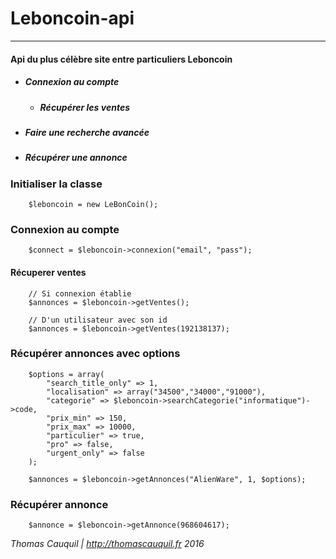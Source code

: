# Leboncoin-api
***
#### Api du plus célèbre site entre particuliers **Leboncoin**

+ ##### Connexion au compte
    - ##### Récupérer les ventes
+ ##### Faire une recherche avancée
+ ##### Récupérer une annonce

### Initialiser la classe
``` 
    $leboncoin = new LeBonCoin();
```

### Connexion au compte
``` 
    $connect = $leboncoin->connexion("email", "pass");
```

#### Récuperer ventes
``` 
    // Si connexion établie
    $annonces = $leboncoin->getVentes();
    
    // D'un utilisateur avec son id
    $annonces = $leboncoin->getVentes(192138137);
```

### Récupérer annonces avec options
``` 
    $options = array(
		"search_title_only" => 1,
		"localisation" => array("34500","34000","91000"),
		"categorie" => $leboncoin->searchCategorie("informatique")->code,
		"prix_min" => 150,
		"prix_max" => 10000,
		"particulier" => true,
		"pro" => false,
		"urgent_only" => false
	);

	$annonces = $leboncoin->getAnnonces("AlienWare", 1, $options);
```

### Récupérer annonce
``` 
    $annonce = $leboncoin->getAnnonce(968604617);
```

*Thomas Cauquil | http://thomascauquil.fr*
*2016*